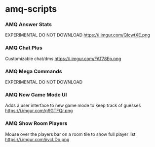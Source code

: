 # amq-scripts

### AMQ Answer Stats
EXPERIMENTAL DO NOT DOWNLOAD https://i.imgur.com/QIcwtXE.png

### AMQ Chat Plus
Customizable chat/dms https://i.imgur.com/FAT78Ep.png

### AMQ Mega Commands
EXPERIMENTAL DO NOT DOWNLOAD

### AMQ New Game Mode UI
Adds a user interface to new game mode to keep track of guesses https://i.imgur.com/q9GTFQr.png

### AMQ Show Room Players
Mouse over the players bar on a room tile to show full player list https://i.imgur.com/jivcLDo.png

